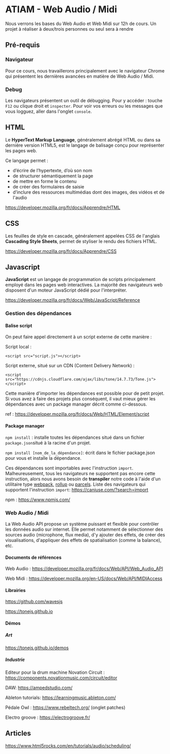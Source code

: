 # ATIAM - Web Audio / Midi

Nous verrons les bases du Web Audio et Web Midi sur 12h de cours.
Un projet à réaliser à deux/trois personnes ou seul sera à rendre

## Pré-requis

###  Navigateur

Pour ce cours, nous travaillerons principalement avec le navigateur Chrome qui présentent les dernières avancées en matière de Web Audio / Midi.

### Debug

Les navigateurs présentent un outil de débugging. Pour y accéder : touche ```F12``` ou clique droit et ```inspecter```.
Pour voir vos erreurs ou les messages que vous logguez, aller dans l'onglet ```console```.

## HTML

Le **HyperText Markup Language**, généralement abrégé HTML ou dans sa dernière version HTML5, est le langage de balisage conçu pour représenter les pages web.

Ce langage permet :

- d’écrire de l’hypertexte, d’où son nom
- de structurer sémantiquement la page
- de mettre en forme le contenu
- de créer des formulaires de saisie
- d’inclure des ressources multimédias dont des images, des vidéos et de l'audio

https://developer.mozilla.org/fr/docs/Apprendre/HTML

## CSS

Les feuilles de style en cascade, généralement appelées CSS de l'anglais **Cascading Style Sheets**, permet de styliser le rendu des fichiers HTML.

https://developer.mozilla.org/fr/docs/Apprendre/CSS

## Javascript

**JavaScript** est un langage de programmation de scripts principalement employé dans les pages web interactives. La majorité des navigateurs web disposent d'un moteur JavaScript dédié pour l'interpréter.

https://developer.mozilla.org/fr/docs/Web/JavaScript/Reference

### Gestion des dépendances

#### Balise script

On peut faire appel directement à un script externe de cette manière :

Script local :

```<script src="script.js"></script>```

Script externe, situé sur un CDN (Content Delivery Network) :

```<script src="https://cdnjs.cloudflare.com/ajax/libs/tone/14.7.73/Tone.js"></script>```

Cette manière d'importer les dépendances est possible pour de petit projet. Si vous avez à faire des projets plus conséquent, il vaut mieux gérer les dépendances avec un package manager décrit comme ci-dessous.

ref : https://developer.mozilla.org/fr/docs/Web/HTML/Element/script

#### Package manager


```npm install``` : installe toutes les dépendances situé dans un fichier ```package.json```situé à la racine d'un projet.

```npm install [nom_de_la_dépendance]```: écrit dans le fichier package.json pour vous et installe la dépendance.

Ces dépendances sont importables avec l'instruction ```import```.
Malheureusement, tous les navigateurs ne supportent pas encore cette instruction, alors nous avons besoin de **transpiler** notre code à l'aide d'un utilitaire type [webpack](https://webpack.js.org/), [rollup](https://rollupjs.org/guide/en/) ou [parcels](https://parceljs.org/).
Liste des navigateurs qui supportent l'instruction ```import```: https://caniuse.com/?search=import


npm : https://www.npmjs.com/


### Web Audio / Midi

La Web Audio API propose un système puissant et flexible pour contrôler les données audio sur internet. Elle permet notamment de sélectionner des sources audio (microphone, flux media), d'y ajouter des effets, de créer des visualisations, d'appliquer des effets de spatialisation (comme la balance), etc.


#### Documents de références

Web Audio : https://developer.mozilla.org/fr/docs/Web/API/Web_Audio_API

Web Midi : https://developer.mozilla.org/en-US/docs/Web/API/MIDIAccess

#### Librairies

https://github.com/wavesjs

https://tonejs.github.io

#### Démos

##### Art

https://tonejs.github.io/demos


##### Industrie

Editeur pour la drum machine Novation Circuit : https://components.novationmusic.com/circuit/editor

DAW: https://ampedstudio.com/

Ableton tutorials: https://learningmusic.ableton.com/

Pédale Owl : https://www.rebeltech.org/ (onglet patches)

Electro groove : https://electrogroove.fr/


## Articles

https://www.html5rocks.com/en/tutorials/audio/scheduling/



